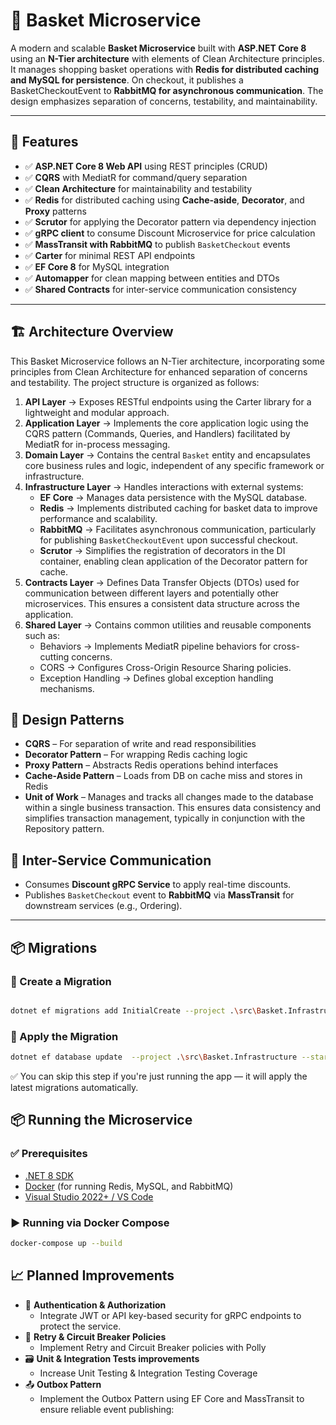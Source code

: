 # 🧺 Basket Microservice

A modern and scalable **Basket Microservice** built with **ASP.NET Core 8** using an **N-Tier architecture** with elements of Clean Architecture principles. It manages shopping basket operations with **Redis for distributed caching and MySQL for persistence**. On checkout, it publishes a BasketCheckoutEvent to **RabbitMQ for asynchronous communication**. The design emphasizes separation of concerns, testability, and maintainability.

---

## 🚀 Features

- ✅ **ASP.NET Core 8 Web API** using REST principles (CRUD)
- ✅ **CQRS** with MediatR for command/query separation
- ✅ **Clean Architecture** for maintainability and testability
- ✅ **Redis** for distributed caching using **Cache-aside**, **Decorator**, and **Proxy** patterns
- ✅ **Scrutor** for applying the Decorator pattern via dependency injection
- ✅ **gRPC client** to consume Discount Microservice for price calculation
- ✅ **MassTransit with RabbitMQ** to publish `BasketCheckout` events
- ✅ **Carter** for minimal REST API endpoints
- ✅ **EF Core 8** for MySQL integration
- ✅ **Automapper** for clean mapping between entities and DTOs
- ✅ **Shared Contracts** for inter-service communication consistency

---

## 🏗️ Architecture Overview

This Basket Microservice follows an N-Tier architecture, incorporating some principles from Clean Architecture for enhanced separation of concerns and testability. The project structure is organized as follows:

1.  **API Layer** → Exposes RESTful endpoints using the Carter library for a lightweight and modular approach.
2.  **Application Layer** → Implements the core application logic using the CQRS pattern (Commands, Queries, and Handlers) facilitated by MediatR for in-process messaging.
3.  **Domain Layer** → Contains the central `Basket` entity and encapsulates core business rules and logic, independent of any specific framework or infrastructure.
4.  **Infrastructure Layer** → Handles interactions with external systems:
    - **EF Core** → Manages data persistence with the MySQL database.
    - **Redis** → Implements distributed caching for basket data to improve performance and scalability.
    - **RabbitMQ** → Facilitates asynchronous communication, particularly for publishing `BasketCheckoutEvent` upon successful checkout.
    - **Scrutor** → Simplifies the registration of decorators in the DI container, enabling clean application of the Decorator pattern for cache.
5.  **Contracts Layer** → Defines Data Transfer Objects (DTOs) used for communication between different layers and potentially other microservices. This ensures a consistent data structure across the application.
6.  **Shared Layer** → Contains common utilities and reusable components such as:
    - Behaviors → Implements MediatR pipeline behaviors for cross-cutting concerns.
    - CORS → Configures Cross-Origin Resource Sharing policies.
    - Exception Handling → Defines global exception handling mechanisms.

## 🧩 Design Patterns

- **CQRS** – For separation of write and read responsibilities
- **Decorator Pattern** – For wrapping Redis caching logic
- **Proxy Pattern** – Abstracts Redis operations behind interfaces
- **Cache-Aside Pattern** – Loads from DB on cache miss and stores in Redis
- **Unit of Work** – Manages and tracks all changes made to the database within a single business transaction. This ensures data consistency and simplifies transaction management, typically in conjunction with the Repository pattern.

## 🔁 Inter-Service Communication

- Consumes **Discount gRPC Service** to apply real-time discounts.
- Publishes `BasketCheckout` event to **RabbitMQ** via **MassTransit** for downstream services (e.g., Ordering).

---

## 📦 Migrations

### 🔧 Create a Migration

```bash

dotnet ef migrations add InitialCreate --project .\src\Basket.Infrastructure --startup-project .\src\Basket.Api --context ApplicationDbContext --output-dir Data\Migrations
```

### 🚀 Apply the Migration

```bash
dotnet ef database update  --project .\src\Basket.Infrastructure --startup-project .\src\Basket.Api --context ApplicationDbContext
```

✅ You can skip this step if you're just running the app — it will apply the latest migrations automatically.

## 📦 Running the Microservice

### ✅ Prerequisites

- [.NET 8 SDK](https://dotnet.microsoft.com/en-us/download)
- [Docker](https://www.docker.com/) (for running Redis, MySQL, and RabbitMQ)
- [Visual Studio 2022+ / VS Code](https://code.visualstudio.com/)

### ▶️ Running via Docker Compose

```bash
docker-compose up --build

```

## 📈 Planned Improvements

- 🔐 **Authentication & Authorization**
  - Integrate JWT or API key-based security for gRPC endpoints to protect the service.
- 🔁 **Retry & Circuit Breaker Policies**
  - Implement Retry and Circuit Breaker policies with Polly
- 🗃️ **Unit & Integration Tests improvements**
  - Increase Unit Testing & Integration Testing Coverage
- 📤 **Outbox Pattern**
  - Implement the Outbox Pattern using EF Core and MassTransit to ensure reliable event publishing:
